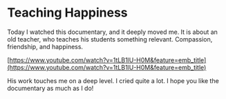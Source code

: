 # Teaching Happiness

Today I watched this documentary, and it deeply moved me. It is about an old teacher, who teaches his students something relevant. Compassion, friendship, and happiness.

[https://www.youtube.com/watch?v=1tLB1lU-H0M&feature=emb_title](https://www.youtube.com/watch?v=1tLB1lU-H0M&feature=emb_title)

His work touches me on a deep level. I cried quite a lot. I hope you like the documentary as much as I do!